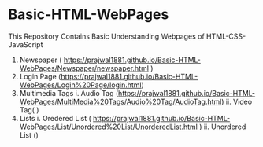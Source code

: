 # Basic-HTML-WebPages
 This Repository Contains Basic Understanding Webpages of HTML-CSS-JavaScript

1. Newspaper ( https://prajwal1881.github.io/Basic-HTML-WebPages/Newspaper/newspaper.html )
2. Login Page (https://prajwal1881.github.io/Basic-HTML-WebPages/Login%20Page/login.html)
3. Multimedia Tags
   i. Audio Tag (https://prajwal1881.github.io/Basic-HTML-WebPages/MultiMedia%20Tags/Audio%20Tag/AudioTag.html)
   ii. Video Tag( )
5. Lists
   i. Oredered List ( https://prajwal1881.github.io/Basic-HTML-WebPages/List/Unordered%20List/UnorderedList.html )
   ii. Unordered List ()

